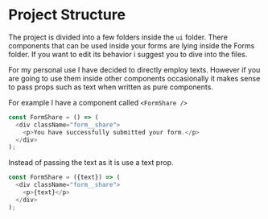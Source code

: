 # Project Structure

The project is divided into a few folders inside the `ui` folder. There components
that can be used inside your forms are lying inside the Forms folder. If you want to
edit its behavior i suggest you to dive into the files.

For my personal use I have decided to directly employ texts. However if you are going to
use them inside other components occasionally it makes sense to pass props such as text when
written as pure components.

For example I have a component called `<FormShare />`

```javascript
const FormShare = () => (
  <div className="form__share">
    <p>You have successfully submitted your form.</p>
  </div>
);
```
Instead of passing the text as it is use a text prop.

```javascript
const FormShare = ({text}) => (
  <div className="form__share">
    <p>{text}</p>
  </div>
);
```
